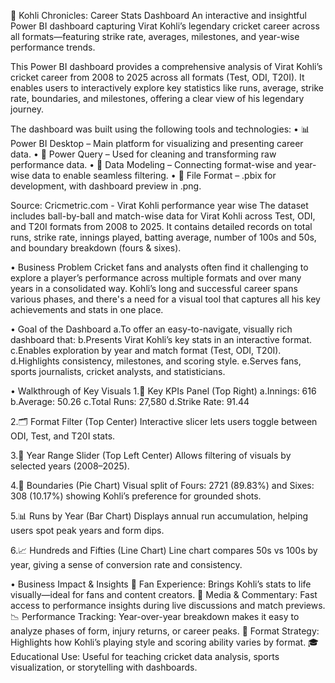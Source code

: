 🏏 Kohli Chronicles: Career Stats Dashboard
An interactive and insightful Power BI dashboard capturing Virat Kohli’s legendary cricket career across all formats—featuring strike rate, averages, milestones, and year-wise performance trends.

This Power BI dashboard provides a comprehensive analysis of Virat Kohli’s cricket career from 2008 to 2025 across all formats (Test, ODI, T20I). It enables users to interactively explore key statistics like runs, average, strike rate, boundaries, and milestones, offering a clear view of his legendary journey.

The dashboard was built using the following tools and technologies:
• 📊 Power BI Desktop – Main platform for visualizing and presenting career data.
• 🔄 Power Query – Used for cleaning and transforming raw performance data.
• 🔗 Data Modeling – Connecting format-wise and year-wise data to enable seamless filtering.
• 📁 File Format – .pbix for development, with dashboard preview in .png.

Source: Cricmetric.com - Virat Kohli performance year wise
The dataset includes ball-by-ball and match-wise data for Virat Kohli across Test, ODI, and T20I formats from 2008 to 2025. It contains detailed records on total runs, strike rate, innings played, batting average, number of 100s and 50s, and boundary breakdown (fours & sixes).

• Business Problem
Cricket fans and analysts often find it challenging to explore a player’s performance across multiple formats and over many years in a consolidated way. Kohli’s long and successful career spans various phases, and there's a need for a visual tool that captures all his key achievements and stats in one place.

• Goal of the Dashboard
   a.To offer an easy-to-navigate, visually rich dashboard that:
   b.Presents Virat Kohli’s key stats in an interactive format.
   c.Enables exploration by year and match format (Test, ODI, T20I).
   d.Highlights consistency, milestones, and scoring style.
   e.Serves fans, sports journalists, cricket analysts, and statisticians.

• Walkthrough of Key Visuals
1.🎯 Key KPIs Panel (Top Right)
  a.Innings: 616
  b.Average: 50.26
  c.Total Runs: 27,580
  d.Strike Rate: 91.44

2.🗂️ Format Filter (Top Center)
  Interactive slicer lets users toggle between ODI, Test, and T20I stats.

3.📆 Year Range Slider (Top Left Center)
  Allows filtering of visuals by selected years (2008–2025).

4.🥧 Boundaries (Pie Chart)
  Visual split of Fours: 2721 (89.83%) and Sixes: 308 (10.17%) showing Kohli’s preference for grounded shots.

5.📊 Runs by Year (Bar Chart)
  Displays annual run accumulation, helping users spot peak years and form dips.

6.📈 Hundreds and Fifties (Line Chart)
  Line chart compares 50s vs 100s by year, giving a sense of conversion rate and consistency.

• Business Impact & Insights
  🎥 Fan Experience: Brings Kohli’s stats to life visually—ideal for fans and content creators.
  🧾 Media & Commentary: Fast access to performance insights during live discussions and match previews.
  📉 Performance Tracking: Year-over-year breakdown makes it easy to analyze phases of form, injury returns, or career peaks.
  🧪 Format Strategy: Highlights how Kohli’s playing style and scoring ability varies by format.
  🎓 Educational Use: Useful for teaching cricket data analysis, sports visualization, or storytelling with dashboards.
